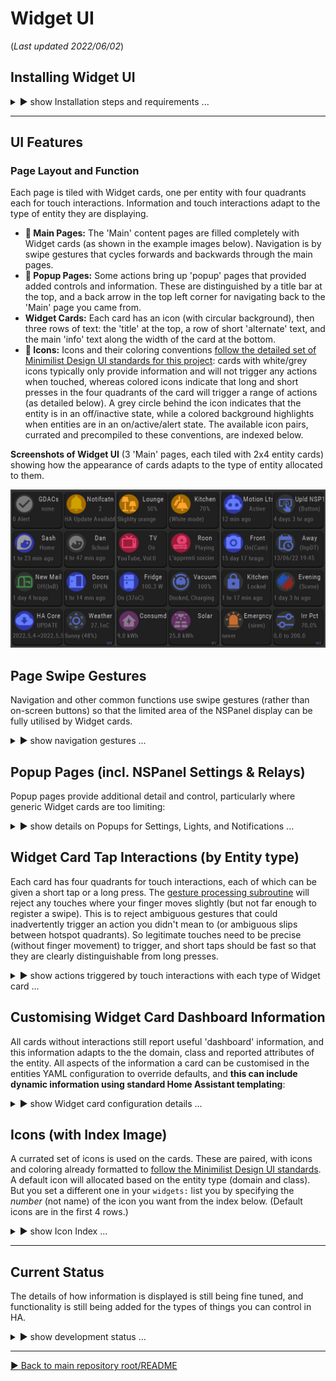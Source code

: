 # Widget UI
(_Last updated 2022/06/02_)


## Installing Widget UI

<details>
  <summary>▶️ show Installation steps and requirements ...</summary>

### Before you start
**🔹 Pre-requisites:**  Home Assistant (HA) with ESPHome installed, an NSPanel that has been flashed with ESPHome ([see Credits and Resources links](https://github.com/krizkontrolz/Home-Assistant-nextion_handler) at the bottom of the root repository README), and some basic familiarity with configuring HA.

**🔹 BACK UP your existing Nextion files:** in particular your device's ESPHome YAML configuration.  You will need to enter the details from that into the new template later (and will need your original ota password & other details to be able to upload any new configuration).

**🔹 File locations:** All installation files are in the same [folder as this README document](/widget_ui).
  
  
### Installation steps
(🚧 NB: files will be uploaded this weekend after final testing 🚧) 
(HMI is only available for US NSPanels only at this stage)
  
*🔹 Flashing the ESPHome YAML template:
  * Download a copy of the template ESPHome YAML configuration file and fill in your details from your backup configuration into the `substitutions:` section at the top of the file.
  * Using ESPHome addon page in Home Assistant validate the file before installing it to the NSPanel.
  * Once the ESPHome installation is complete, check that NSPanel entities are showing up properly in HA.  You will later need the enitity_ids for `Trigger`, `HA Act`, `HA Set1 & 2` (from the device page), and `ESPHome: nsp1_send_command` (from `Developer Tools | SERVICES`).  And you will use the `TFT upload button` to flash the Nextion TFT UI file.

*🔹 Home Assistant python script:
  * Copy the downloaded `nextion_handler.py` script into the ```<config>/python_scripts/``` folder of your Home Assistant device.
  * If you have never used Python scripts in Home Assistant before, you will have to add a line ```python_script:``` to your ```configuration.yaml```.  ([See HA page on Python scripts](https://www.home-assistant.io/integrations/python_script/).)
  * Add the automation template from the `HA_automation.yaml` file to your own HA configuration (editing the NSPanel entity_ids to match those you noted above if you set a prefix other than `NSP1`).
  * In the `widgets:` section of the automation, add a couple of your own entities to the list as `  - entity: light.kitchen` to get started (you can edit these whenever you want) and `reload automations` for HA to recognise the changes.

*🔹 Nextion Widget UI TFT file:
  * Copy the downloaded Widget UI TFT file into the location you specified in the `tft_url` of your ESPHome configuration, and rename it to match the filename you set.  Then press the `TFT upload button` on the device's page in Home Assistant (that we referred to and located above).
  * Wait for the NSPanel to flash and reboot with the new UI.  (You may have to reboot both HA and the NSPanel after the first installation.)

 --- 
  
</details>

  ---

## UI Features
  
### Page Layout and Function
Each page is tiled with Widget cards, one per entity with four quadrants each for touch interactions. Information and touch interactions adapt to the type of entity they are displaying.  
* **🔹 Main Pages:** The 'Main' content pages are filled completely with Widget cards (as shown in the example images below).  Navigation is by swipe gestures that cycles forwards and backwards through the main pages.
* **🔹 Popup Pages:** Some actions bring up 'popup' pages that provided added controls and information.  These are distinguished by a title bar at the top, and a back arrow in the top left corner for navigating back to the 'Main' page you came from.
* **Widget Cards:** Each card has an icon (with circular background), then three rows of text: the 'title' at the top, a row of short 'alternate' text, and the main 'info' text along the width of the card at the bottom.
* **🔹 Icons:** Icons and their coloring conventions [follow the detailed set of Minimilist Design UI standards for this project](/UI_Design/Minimalist/): cards with white/grey icons typically only provide information and will not trigger any actions when touched, whereas colored icons indicate that long and short presses in the four quadrants of the card will trigger a range of actions (as detailed below).  A grey circle behind the icon indicates that the entity is in an off/inactive state, while a colored background highlights when entities are in an on/active/alert state.  The available icon pairs, currated and precompiled to these conventions, are indexed below. 
  

 **Screenshots of Widget UI** (3 'Main' pages, each tiled with 2x4 entity cards) showing how the appearance of cards adapts to the type of entity allocated to them.  
   
![Widgets UI screenshots](/widget_ui/Screenshots_Widgets.png "Widget UI screenshots")
 


## Page Swipe Gestures
Navigation and other common functions use swipe gestures (rather than on-screen buttons) so that the limited area of the NSPanel display can be fully utilised by Widget cards.
  
<details>
  <summary>▶️ show navigation gestures ...</summary>

  
* **🔹 Left and Right swipes:** change pages forwards and backwards (for as many 'Main' pages are required for the configured list of Widgets).
* **🔹 Downward swipes:** will bring up the 'Settings' popup page from any 'Main' page (or will dismiss a popup page).  Opening the settings page will also fetch an updated count of the number of entities in your configured `widgets:` list (so the that correct number of pages can be allocated).
* **🔹 Upward swipes:** force an immediate update of the widgets on the current page with current data from HA.

 --- 
  
</details>  
  
  
## Popup Pages (incl. NSPanel Settings & Relays)
Popup pages provide additional detail and control, particularly where generic Widget cards are too limiting:  
  
<details>
  <summary>▶️ show details on Popups for Settings, Lights, and Notifications ...</summary>

  
* **🔹 Settings Popup -** shows system information and allows adjustment to the behaviour of the NSPanel:
  * Brightness max: the standard brightness that the display will revert to on any interaction.
  * Brightness min: the lowest brightness that the screen will gradually dim to before blacking out.
  * Update interval: the time inteval between NSPanel requests for refreshed page data from the Home Assistant Nextion Handler.
  * Sleep time: the time until the scree is blacked out.
  * Fast repeats: the number of times that data updates are requested after a touch action is triggered.  This addresses the issue that some states in HA can update very quickly after a service call, whereas others can have substantial lag (e.g., garage doors, some types of lights).
  * Fast slowdown: the amount by which fast repeats are progressively slowed down.  This amount of time is added to each subsequent repeat.
  * Status information: Small text below the title bar shows the number of widgets read from the YAML configuration, and the version number of the TFT file.  The WiFi status and signal strenght are indicated in the top right corner.  
  * **🔸 (Un)Linking or NSPanel buttons to relays.**  This linking _**can  also be done in Home Assistant**_ via the UI switches that ESPHome creates  _**or by holding down one of the buttons for ~6 seconds**_ to link/unlink it from its respective relay.  When linked, pushing the physical NSPanel buttons will toggle their respective relays (as with the original firmware).  When unlinked, you can use the buttons to trigger other automations in Home Assistant.  Even when unlinked, holding a button for 3 to 5 seconds will still toggle the relays (so that there is always a way to turn the relay off).  

  
Be conservative with the update settings initially, then tweak them when your configuration is working well.  There is a trade-off between how fast and frequently you initiated data updates after a touch interaction, and how responsive the NSPanel will be to multiple successive touch interactions (such as multiple taps for triggerig quick increase/decrease step changes to light brightness).  
  
* **🔹 Light Popup -** provides full control of light settings:
  * Available controls are enabled/disabled according to the capabilities of the currently selected light (once that data has been received from HA).
  * All controls relevant to the current light are immediately available irrespective of the current color mode, or whether the light is off (which allows making some changes faster than the HA UI approach).
  * Long pressing on the color wheel will switch the light to a supported white/color_temperature mode. (This is mainly useful for RGBW bulbs that don't have color_temperature control).
  * Long pressing the icon in the top right corner will force the bulb off.  (This is a useful fix when toggling fails, such as when some lights in a group get out of sync with their registered state in Home Assistant.)  
  
 * **🔹 Notifications -** allows reading and dismissing Home Assistant persistent_notications.
   * Notifications are special type of Widget card because it uses _all_ the entities in the domain, not just a single notifiction entity.
   * Enter `entity: persistent.all` to create a notifications UI card (then customise it as you wish).
   * This allows the NSPanel to be used as a convenient message board (delivered to all rooms in the house with an NSPanel).  
  
  
As functionality is added, more popups will be added to support some of the more complex entity types (such as media_players).  
  

 **Screenshots of current 'popup cards' to support widget entity cards.**  (Where available, popups are triggered by touching the top right quadrant of the enity card). 
   
![Widget Popups](https://github.com/krizkontrolz/Home-Assistant-nextion_handler/blob/main/widget_ui/Screenshots_Popups.png "Widget Popups")
  
  
  
 --- 
  
</details>  

  
## Widget Card Tap Interactions (by Entity type)
Each card has four quadrants for touch interactions, each of which can be given a short tap or a long press.  The [gesture processing subroutine](/main/Tips_and_Tricks) will reject any touches where your finger moves slightly (but not far enough to register a swipe).  This is to reject ambiguous gestures that could inadvertently trigger an action you didn't mean to (or ambiguous slips between hotspot quadrants).  So legitimate touches need to be precise (without finger movement) to trigger, and short taps should be fast so that they are clearly distinguishable from long presses.
  

<details>
  <summary>▶️ show actions triggered by touch interactions with each type of Widget card ...</summary>

  The following abbreviations are used as shorthand below for touch interactions:   
  &nbsp;&nbsp; `TL`: top left quadrant (tap icon)  
  &nbsp;&nbsp; `TR`: top right quadrant (title)  
  &nbsp;&nbsp; `BL`: bottom left quadrant  
  &nbsp;&nbsp; `BR`: bottom right quadrant  
  &nbsp;&nbsp; `BL_R`: bottom left-right paired interactions  
  &nbsp;&nbsp; `LHS`: left-hand-side 2 quadrants  
  &nbsp;&nbsp; `RHS`: right-hand-side 2 quadrants  
  &nbsp;&nbsp; `ALL`: all 4 quadrants (entire card, excl. margins between 'hotspots')  
  &nbsp;&nbsp; `-s`: suffix for a short-press  
  &nbsp;&nbsp; `-l`: suffix for a long-press  
  

* 🔸 **_Cards for ALL entities that can be toggled:_**
  * `TL-s`: toggle (tap icon)
  
  
  
* 🔸 **Light Cards:**
  * `TL-s`: toggle on/off
  * `TL-l`: toggle pause/play
  * `TL-l`: off (fix out of sync lights)
  * `TR-s`: brings up light popup card
  * `TR-l`: turn on/change the bulb to a supported white mode
  * `BL_R-s`: dim/brighten light (if already on), or turn on light at low/high brightness (if off)
  * `BL_R-l`: increase/decrease the color_temperature or hue of the light (according to current light_mode)
  
  
  
* 🔸 **Media Player Cards:**
  * `TL-s`: toggle power on/off
  * `TL-l`: toggle pause/play
  * `TR-s`: _(placeholder for future media popup card)_
  * `TR-l`: mute/unmute the volume
  * `BL_R-s`: change the volume down/up
  * `BL_R-l`: change to the previous/next track or channel
 

* 🔸 **Automation Cards:**
  * `ALL-s`: toggle enabled/disabled
  * `ALL-l`: trigger the automation (ignore conditions)

* 🔸 **Button Cards:**
  * `ALL-s&l`: trigger the button actions
  
* 🔸 **Input Number Cards:**
  * `LHS-s`: decrease value by 5% of range
  * `LHS-l`: decrease value by 20% of range
  * `RHS-s`: inrease value by 5% of range
  * `RHS-l`: increase value by 20% of range  

* 🔸 **Scene Cards:**
  * `ALL-s&l`: turn scene on  
  (Scenes cannot be turned off - the icon will highligh as 'on' for an hour afterwards.)
  
* 🔸 **Script Cards:**
  * `ALL-s`: toggle run/stop
  * `ALL-l`: stop the script

* 🔸 **Switch Cards:**
  * `ALL-s`: toggle on/off
  * `ALL-l`: turn off

* 🔸 **Update Cards:**
  * `LHS-s`: install update
  * `RHS-s`: skip update (card status will show the installed vs current versions)
  * `RHS-l`: clear skipped update (icon state will become 'active' again)
  
* 🔸 **Vacuum Cards:** (only tested with Xiaomi so far)
  * `LHS-s`: toggle start(& turn_on)/stop (& turn_off) cleaning
  * `LHS-l`: return to base
  * `RHS-s`: locate vaccum
  * `RHS-l`: spot clean
  
  
_(I have set up interactive cards for all the types of entities I currently use in Home Assistant. I can look at filling the gaps over time, but that will require input and testing from those who want them.)_
  
 --- 
  
</details>  
  
  

## Customising Widget Card Dashboard Information

All cards without interactions still report useful 'dashboard' information, and this information adapts to the the domain, class and reported attributes of the entity.  All aspects of the information a card can be customised in the entities YAML configuration to override defaults, and **this can include dynamic information using standard Home Assistant templating**:


<details>
  <summary>▶️ show Widget card configuration details ...</summary>  
  
Only the `- entity:` is mandatory to specifiy for each of Widget cards in the list under the `widgets:` section of your NSPanels YAML configuration (the Nextion Handler automation for that device).  The `name:` is the most likely optional thing you will want to customise (to override the default, based on the entity's truncated friendly_name) with something that fits in the limited space on the card.  The default icons for each card should be reasonable to get started, but you will likely want to pick something (from the icon index further below) that is more informative. 

_**I do not recommend changing the other options** until you have everything else working well_ (and then you will likely want to use dynamic data generated by templates).  The first of these to consider templating should probably be `icon_state:` for entities such as numeric sensors where there is no default way to decide when the card should be highlighted with the 'active' version of its icon (such as setting a rule for when to highlight a gas sensor, or when to highlight high power consumption etc.).  You can also replace text with a space string (`""`) to remove it from a card.  If you only want to replace/blank text under some conditions, then have the template return `{{ None }}` the remainder of the time (which will revert to the defaults again).
  
* 🔸 `- entity:` the Home Assistant entity_id.  Special cases are `persitent_notications.all` (for a notifications widget), and `template` (or `blank`) for a widget that is filled entirely with custom dynamic (templated), static, or blank information.
* 🔹 &nbsp;&nbsp;`name:` the title/top row of text on the card
* 🔹 &nbsp;&nbsp;`icon:` a number (0.167) corresponding to the value of the selected icon-pair index (further below)
* 🔹 &nbsp;&nbsp;`icon_state:` True/'1' for the highlighted state of the icon-pair; False/'0' for the inactive state
* 🔹 &nbsp;&nbsp;`alt:` The second, short row of (alternate) info text on the card, below the title
* 🔹 &nbsp;&nbsp;`info:` The main informative text along the full width of the bottom of the card
  
_(I may look at adding a way to customise the actions that are triggered by each type of touch event in future.)_
  
  
  
 --- 
  
</details>    
  
  
## Icons (with Index Image)
A currated set of icons is used on the cards.  These are paired, with icons and coloring already formatted to [follow the Minimilist Design UI standards](/UI_Design/Minimalist/).  A default icon will allocated based on the entity type (domain and class).  But you set a different one in your `widgets:` list you by specifying the _number_ (not name) of the icon you want from the index below. (Default icons are in the first 4 rows.)  
  
<details>
  <summary>▶️ show Icon Index ...</summary>

 **Index of numbering for available icon choices.**  Icons are paired - the off/unhighlighted state is on the left and the on/highlighted version is on the right.  
   
 ![Widget UI Icon index](https://github.com/krizkontrolz/Home-Assistant-nextion_handler/blob/main/widget_ui/Widget_Icons_Index.png "Icon numbering index")

 --- 
  
  
  
</details>


---
  
## Current Status

The details of how information is displayed is still being fine tuned, and functionality is still being added for the types of things you can control in HA.

 <details>
  <summary>▶️ show development status ...</summary>
 
The Widgets currently provide sufficient functionality to provide most of the every-day Home Assistant controls, allowing you to:
* 🔹 create a dashboard to easily view information about your smart home, and visually highlight anything needing attention;
* 🔹 'toggle' all Home Assistant entities that can be toggled (lights, media players, switches, scripts, automations, covers, fans, input_booleans etc.);
* 🔹 fully control lights (with a 'pop-up card');
* 🔹 use interactive widgets to control most of the common types of entities (as per the details in the Widget Card interactions list);
* 🔹 read and dismiss HA notifications;
* 🔹 change NSPanel settings (including managing the linking/unlinking of NSPanel physical buttons to their respective relays).
  
🚧 More features are continually being added (as the supported capabilities of the underlying Nextion Hanlder are being developed and expanded). 🚧


 --- 
  
</details>
 
--- 
  
  
[▶️ Back to main repository root/README](https://github.com/krizkontrolz/Home-Assistant-nextion_handler)
